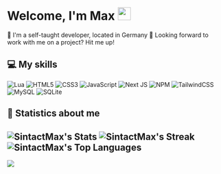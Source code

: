 # Welcome, I'm Max <img src="https://raw.githubusercontent.com/MartinHeinz/MartinHeinz/master/wave.gif" width="30px" height="30px"> 
📍 I'm a self-taught developer, located in Germany 
🚀 Looking forward to work with me on a project? Hit me up!

## 💻 My skills 
![Lua](https://img.shields.io/badge/lua-%232C2D72.svg?style=for-the-badge&logo=lua&logoColor=white) ![HTML5](https://img.shields.io/badge/html5-%23E34F26.svg?style=for-the-badge&logo=html5&logoColor=white) ![CSS3](https://img.shields.io/badge/css3-%231572B6.svg?style=for-the-badge&logo=css3&logoColor=white) ![JavaScript](https://img.shields.io/badge/javascript-%23323330.svg?style=for-the-badge&logo=javascript&logoColor=%23F7DF1E) ![Next JS](https://img.shields.io/badge/Next-black?style=for-the-badge&logo=next.js&logoColor=white) ![NPM](https://img.shields.io/badge/NPM-%23CB3837.svg?style=for-the-badge&logo=npm&logoColor=white) ![TailwindCSS](https://img.shields.io/badge/tailwindcss-%2338B2AC.svg?style=for-the-badge&logo=tailwind-css&logoColor=white) ![MySQL](https://img.shields.io/badge/mysql-4479A1.svg?style=for-the-badge&logo=mysql&logoColor=white) ![SQLite](https://img.shields.io/badge/sqlite-%2307405e.svg?style=for-the-badge&logo=sqlite&logoColor=white) 

## 🌟 Statistics about me
![SintactMax's Stats](https://github-readme-stats.vercel.app/api?username=SintactMax&theme=dark&show_icons=true&hide_border=true&count_private=true)
![SintactMax's Streak](https://github-readme-streak-stats.herokuapp.com/?user=SintactMax&theme=dark&hide_border=true)
![SintactMax's Top Languages](https://github-readme-stats.vercel.app/api/top-langs/?username=SintactMax&theme=dark&show_icons=true&hide_border=true&layout=compact)
---
[![](https://visitcount.itsvg.in/api?id=SintactMax&icon=2&color=12)](https://visitcount.itsvg.in)
